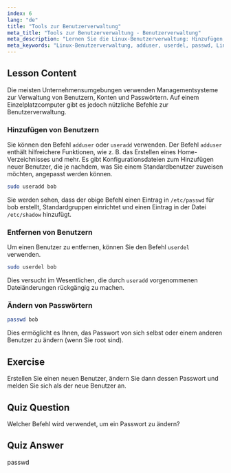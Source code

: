 ```yaml
---
index: 6
lang: "de"
title: "Tools zur Benutzerverwaltung"
meta_title: "Tools zur Benutzerverwaltung - Benutzerverwaltung"
meta_description: "Lernen Sie die Linux-Benutzerverwaltung: Hinzufügen, Entfernen und Ändern von Passwörtern mit den Befehlen useradd, userdel und passwd. Starten Sie mit dieser anfängerfreundlichen Anleitung!"
meta_keywords: "Linux-Benutzerverwaltung, adduser, userdel, passwd, Linux-Tutorial, Linux für Anfänger, Benutzerkonten, Linux-Befehle"
---
```


## Lesson Content

Die meisten Unternehmensumgebungen verwenden Managementsysteme zur Verwaltung von Benutzern, Konten und Passwörtern. Auf einem Einzelplatzcomputer gibt es jedoch nützliche Befehle zur Benutzerverwaltung.

### Hinzufügen von Benutzern

Sie können den Befehl `adduser` oder `useradd` verwenden. Der Befehl `adduser` enthält hilfreichere Funktionen, wie z. B. das Erstellen eines Home-Verzeichnisses und mehr. Es gibt Konfigurationsdateien zum Hinzufügen neuer Benutzer, die je nachdem, was Sie einem Standardbenutzer zuweisen möchten, angepasst werden können.

```bash
sudo useradd bob
```

Sie werden sehen, dass der obige Befehl einen Eintrag in `/etc/passwd` für bob erstellt, Standardgruppen einrichtet und einen Eintrag in der Datei `/etc/shadow` hinzufügt.

### Entfernen von Benutzern

Um einen Benutzer zu entfernen, können Sie den Befehl `userdel` verwenden.

```bash
sudo userdel bob
```

Dies versucht im Wesentlichen, die durch `useradd` vorgenommenen Dateiänderungen rückgängig zu machen.

### Ändern von Passwörtern

```bash
passwd bob
```

Dies ermöglicht es Ihnen, das Passwort von sich selbst oder einem anderen Benutzer zu ändern (wenn Sie root sind).

## Exercise

Erstellen Sie einen neuen Benutzer, ändern Sie dann dessen Passwort und melden Sie sich als der neue Benutzer an.

## Quiz Question

Welcher Befehl wird verwendet, um ein Passwort zu ändern?

## Quiz Answer

passwd

